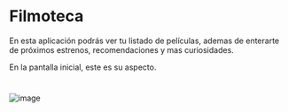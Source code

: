 # Filmoteca

En esta aplicación podrás ver tu listado de películas, ademas de enterarte de próximos estrenos, recomendaciones y mas curiosidades.

En la pantalla inicial, este es su aspecto.
#
![image](https://drive.google.com/file/d/1mBncNd5xRdJhWnsoKnjnXXeZ5-qv4l4G/view?usp=sharing)




